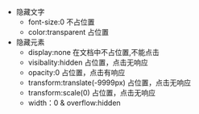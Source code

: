 - 隐藏文字
  - font-size:0   不占位置
  - color:transparent  占位置
- 隐藏元素
  - display:none  在文档中不占位置,不能点击
  - visibality:hidden 占位置，点击无响应
  - opacity:0  占位置，点击有响应
  - transform:translate(-9999px) 占位置，点击无响应
  - transform:scale(0)  占位置，点击无响应
  - width：0 & overflow:hidden  

